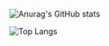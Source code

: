 


![Anurag's GitHub stats](https://github-readme-stats.vercel.app/api?username=eliaDr&show_icons=true&theme=dracula)

![Top Langs](https://github-readme-stats.vercel.app/api/top-langs/?username=eliaDr&layout=compact&theme=dracula)

